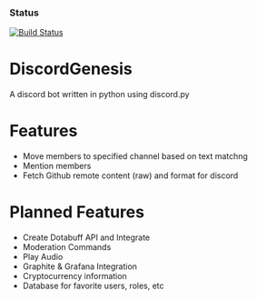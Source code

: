 ### Status
[![Build Status](https://travis-ci.org/complexitydev/DiscordGenesis.svg?branch=master)](https://travis-ci.org/complexitydev/DiscordGenesis)

# DiscordGenesis

A discord bot written in python using discord.py

# Features

* Move members to specified channel based on text matchng
* Mention members
* Fetch Github remote content (raw) and format for discord

# Planned Features

* Create Dotabuff API and Integrate
* Moderation Commands
* Play Audio
* Graphite & Grafana Integration
* Cryptocurrency information
* Database for favorite users, roles, etc
